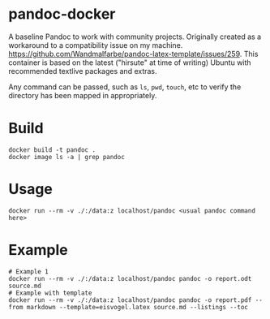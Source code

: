 # pandoc-docker
A baseline Pandoc to work with community projects. Originally created as a workaround to a compatibility issue on my machine. https://github.com/Wandmalfarbe/pandoc-latex-template/issues/259. This container is based on the latest ("hirsute" at time of writing) Ubuntu with recommended textlive packages and extras.

Any command can be passed, such as `ls`, `pwd`, `touch`, etc to verify the directory has been mapped in appropriately.

# Build
```shell
docker build -t pandoc .
docker image ls -a | grep pandoc
```

# Usage
```shell
docker run --rm -v ./:/data:z localhost/pandoc <usual pandoc command here>
```

# Example
```shell
# Example 1
docker run --rm -v ./:/data:z localhost/pandoc pandoc -o report.odt  source.md
# Example with template
docker run --rm -v ./:/data:z localhost/pandoc pandoc -o report.pdf --from markdown --template=eisvogel.latex source.md --listings --toc
```
